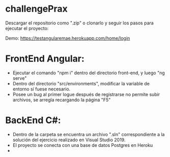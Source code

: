 # challengePrax

Descargar el repositorio como ".zip" o clonarlo y seguir los pasos para ejecutar el proyecto:

Demo: https://testangularemae.herokuapp.com/home/login


# FrontEnd Angular:
  - Ejecutar el comando "npm i" dentro del directorio front-end, y luego "ng serve"
  - Dentro del directorio "src/environments", modificar la variable de entorno sí fuese necesario.
  - Posee un bug al primer logue después de registrarse no permite subir archivos, se arregla recargando la página "F5"

# BackEnd C#:
  - Dentro de la carpeta se encuentra un archivo ".sln" correspondiente a la solución del ejercicio realizado en Visual Studio 2019.
  - El proyecto se conecta con una base de datos Postgres en Heroku
  - 

